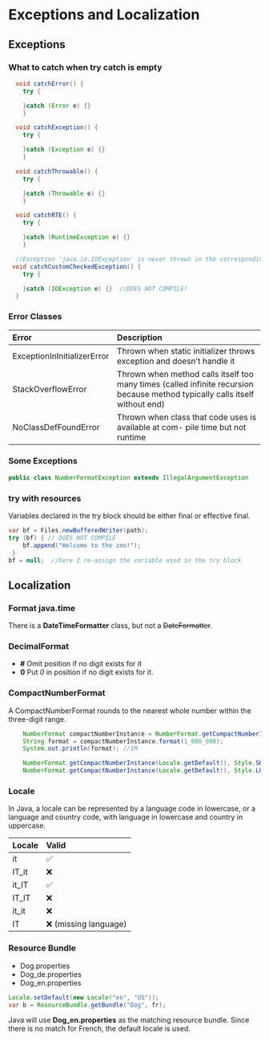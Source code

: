 # Exceptions and Localization
## Exceptions
### What to catch when try catch is empty
```java
  void catchError() {
    try {

    }catch (Error e) {}
    }
```

```java
  void catchException() {
    try {

    }catch (Exception e) {}
    }
```

```java
  void catchThrowable() {
    try {

    }catch (Throwable e) {}
    }
```

```java
  void catchRTE() {
    try {

    }catch (RuntimeException e) {}
    }
```

```java
  //Exception 'java.io.IOException' is never thrown in the corresponding try block
 void catchCustomCheckedException() {  
    try {

    }catch (IOException e) {}  //DOES NOT COMPILE!  
  }
```

### Error Classes
| Error              | Description              | 
|:-------------------|:-------------------------|
| ExceptionInInitializerError              | Thrown when static initializer throws exception and doesn’t handle it |
| StackOverflowError | Thrown when method calls itself too many times (called infinite recursion because method typically calls itself without end)              |
| NoClassDefFoundError | Thrown when class that code uses is available at com- pile time but not runtime              |

### Some Exceptions
```java
public class NumberFormatException extends IllegalArgumentException 
```

### try with resources
Variables declared in the try block should be either final or effective final. 
```java
var bf = Files.newBufferedWriter(path);
try (bf) { // DOES NOT COMPILE
    bf.append("Welcome to the zoo!");
 } 
bf = null;  //here I re-assign the variable used in the try block
```

## Localization

### Format java.time
There is a **DateTimeFormatter** class, but not a ~~DateFormatter~~.
### DecimalFormat

*   **#** Omit position if no digit exists for it
*   **0** Put _0_ in position if no digit exists for it.

### CompactNumberFormat
A CompactNumberFormat rounds to the nearest whole number within the three-digit range.
```java
    NumberFormat compactNumberInstance = NumberFormat.getCompactNumberInstance();
    String format = compactNumberInstance.format(1_000_000);
    System.out.println(format); //1M
```

```java
    NumberFormat.getCompactNumberInstance(Locale.getDefault(), Style.SHORT),
    NumberFormat.getCompactNumberInstance(Locale.getDefault(), Style.LONG),

```
### Locale
In Java, a locale can be represented by a language code in lowercase, or a language and country code, with language in lowercase and 
country in uppercase.

| Locale | Valid                     | 
|:-------|:--------------------------|
| it     | :white_check_mark:        |
| IT_it  | :x:                       |
| it_IT  | :white_check_mark:        |
| IT_IT  | :x:                       |
| it_it  | :x:                       |
| IT     | :x:    (missing language) |



### Resource Bundle
-  Dog.properties
-  Dog_de.properties
-  Dog_en.properties

```java
Locale.setDefault(new Locale("en", "US"));
var b = ResourceBundle.getBundle("Dog", fr);
```
Java will use **Dog_en.properties** as the matching resource bundle. Since there is no match for French, the default locale is used.